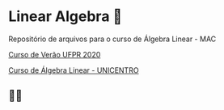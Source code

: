 # Linear Algebra :thinking:
Repositório de arquivos para o curso de Álgebra Linear - MAC

[Curso de Verão UFPR 2020](./LinearAlgebra-MIT) 

[Curso de Álgebra Linear - UNICENTRO](./AlgebraLinear-MAC)

## :rocket::fire: